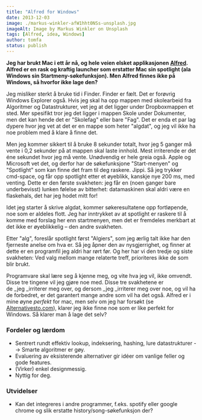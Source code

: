 ```yaml
---
title: "Alfred for Windows"
date: 2013-12-03
image: ./markus-winkler-afW1hht0NSs-unsplash.jpg
imageAlt: Image by Markus Winkler on Unsplash
tags: [Alfred, idea, Windows]
author: tomfa
status: publish
---
```


**Jeg har brukt Mac i ett år nå, og hele veien elsket applikasjonen [Alfred](http://www.alfredapp.com/). Alfred er en rask og kraftig launcher som erstatter Mac sin spotlight (ala Windows sin Startmeny-søkefunksjon). Men Alfred finnes ikke på Windows, så hvorfor ikke lage den?** 

Jeg misliker sterkt å bruke tid i Finder. Finder er fælt. Det er forøvrig Windows Explorer også. Hvis jeg skal ha opp mappen med skolearbeid fra Algoritmer og Datastrukturer, vet jeg at det ligger under Dropboxmappen et sted. Mer spesifikt tror jeg det ligger i mappen Skole under Dokumenter, men det kan hende det er "Skolefag" eller bare "Fag". Det er enda et par lag dypere hvor jeg vet at det er en mappe som heter "algdat", og jeg vil ikke ha noe problem med å klare å finne det. 

Men jeg kommer sikkert til å bruke 8 sekunder totalt, hvor jeg 5 ganger må vente i 0,2 sekunder på at mappen skal laste innhold. Mest irriterende er det éne sekundet hvor jeg må vente. Unødvendig er hele greia også. Apple og Microsoft vet det, og derfor har de søkefunksjone "Start-menyen" og "Spotlight" som kan finne det fram til deg raskere. Jippi. Så jeg trykker cmd-space, og får opp spotlight etter et øyeblikk, kanskje nye 200 ms, med venting. Dette er den første svakheten: jeg får en (noen ganger bare underbevisst) lunken følelse av bitterhet: datamaskinen skal aldri være en flaskehals, det har jeg hodet mitt for! 

Idet jeg starter å skrive algdat, kommer søkeresultatene opp fortløpende, noe som er aldeles flott. Jeg har inntrykket av at spotlight er raskere til å komme med forslag her enn startmenyen, men det er fremdeles merkbart at det ikke er øyeblikkelig – den andre svakheten. 

Etter "alg", foreslår spotlight først "Algiers", som jeg ærlig talt ikke har den fjerneste anelse om hva er. Så jeg åpner den av nysgjerrighet, og finner at dette er en programfil jeg aldri har rørt før. Og her har vi den tredje og siste svakheten: Ved valg mellom mange relaterte treff, prioriteres ikke de som blir brukt. 

Programvare skal lære seg å kjenne meg, og vite hva jeg vil, ikke omvendt. Disse tre tingene vil jeg gjøre noe med. Disse tre svakhetene er de _jeg _irriterer meg over, og dersom _jeg _irriterer meg over noe, og vil ha de forbedret, er det garantert mange andre som vil ha det også. Alfred er i mine øyne _perfekt_ for mac, men selv om jeg har forsøkt (se [Alternativesto.com](http://alternativeto.net/software/alfred/)), klarer jeg ikke finne noe som er like perfekt for Windows. Så klarer man å lage det selv? 

### Fordeler og lærdom

*   Sentrert rundt effektiv lookup, indeksering, hashing, lure datastrukturer --> Smarte algoritmer er gøy.
*   Evaluering av eksisterende alternativer gir idéer om vanlige feller og gode features.
*   (Virker) enkel designmessig.
*   Nyttig for deg.

### Utvidelser

*   Kan det integreres i andre programmer, f.eks. spotify eller google chrome og slik erstatte history/song-søkefunksjon der?
